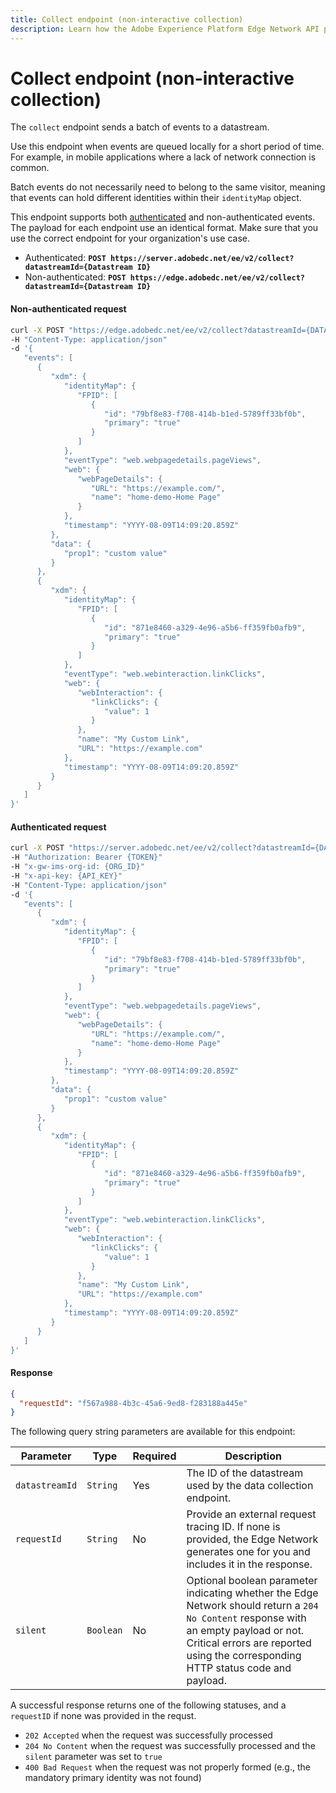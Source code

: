 ```yaml
---
title: Collect endpoint (non-interactive collection)
description: Learn how the Adobe Experience Platform Edge Network API performs non-interactive data collection.
---
```

# Collect endpoint (non-interactive collection)

The `collect` endpoint sends a batch of events to a datastream.

Use this endpoint when events are queued locally for a short period of time. For example, in mobile applications where a lack of network connection is common.

Batch events do not necessarily need to belong to the same visitor, meaning that events can hold different identities within their `identityMap` object.

This endpoint supports both [authenticated](../../getting-started/authentication.md) and non-authenticated events. The payload for each endpoint use an identical format. Make sure that you use the correct endpoint for your organization's use case.

* Authenticated: **`POST https://server.adobedc.net/ee/v2/collect?datastreamId={Datastream ID}`**
* Non-authenticated: **`POST https://edge.adobedc.net/ee/v2/collect?datastreamId={Datastream ID}`**

<CodeBlock slots="heading, code" repeat="3" languages="CURL,CURL,JSON"/>

#### Non-authenticated request

```sh
curl -X POST "https://edge.adobedc.net/ee/v2/collect?datastreamId={DATASTREAM_ID}"
-H "Content-Type: application/json" 
-d '{
   "events": [
      {
         "xdm": {
            "identityMap": {
               "FPID": [
                  {
                     "id": "79bf8e83-f708-414b-b1ed-5789ff33bf0b",
                     "primary": "true"
                  }
               ]
            },
            "eventType": "web.webpagedetails.pageViews",
            "web": {
               "webPageDetails": {
                  "URL": "https://example.com/",
                  "name": "home-demo-Home Page"
               }
            },
            "timestamp": "YYYY-08-09T14:09:20.859Z"
         },
         "data": {
            "prop1": "custom value"
         }
      },
      {
         "xdm": {
            "identityMap": {
               "FPID": [
                  {
                     "id": "871e8460-a329-4e96-a5b6-ff359fb0afb9",
                     "primary": "true"
                  }
               ]
            },
            "eventType": "web.webinteraction.linkClicks",
            "web": {
               "webInteraction": {
                  "linkClicks": {
                     "value": 1
                  }
               },
               "name": "My Custom Link",
               "URL": "https://example.com"
            },
            "timestamp": "YYYY-08-09T14:09:20.859Z"
         }
      }
   ]
}'
```

#### Authenticated request

```sh
curl -X POST "https://server.adobedc.net/ee/v2/collect?datastreamId={DATASTREAM_ID}" 
-H "Authorization: Bearer {TOKEN}" 
-H "x-gw-ims-org-id: {ORG_ID}" 
-H "x-api-key: {API_KEY}" 
-H "Content-Type: application/json" 
-d '{
   "events": [
      {
         "xdm": {
            "identityMap": {
               "FPID": [
                  {
                     "id": "79bf8e83-f708-414b-b1ed-5789ff33bf0b",
                     "primary": "true"
                  }
               ]
            },
            "eventType": "web.webpagedetails.pageViews",
            "web": {
               "webPageDetails": {
                  "URL": "https://example.com/",
                  "name": "home-demo-Home Page"
               }
            },
            "timestamp": "YYYY-08-09T14:09:20.859Z"
         },
         "data": {
            "prop1": "custom value"
         }
      },
      {
         "xdm": {
            "identityMap": {
               "FPID": [
                  {
                     "id": "871e8460-a329-4e96-a5b6-ff359fb0afb9",
                     "primary": "true"
                  }
               ]
            },
            "eventType": "web.webinteraction.linkClicks",
            "web": {
               "webInteraction": {
                  "linkClicks": {
                     "value": 1
                  }
               },
               "name": "My Custom Link",
               "URL": "https://example.com"
            },
            "timestamp": "YYYY-08-09T14:09:20.859Z"
         }
      }
   ]
}'
```

#### Response

```json
{
  "requestId": "f567a988-4b3c-45a6-9ed8-f283188a445e"
}
```

The following query string parameters are available for this endpoint:

| Parameter | Type | Required | Description |
| --- | --- | --- | --- |
| `datastreamId` | `String` | Yes | The ID of the datastream used by the data collection endpoint. |
| `requestId` | `String` | No | Provide an external request tracing ID. If none is provided, the Edge Network generates one for you and includes it in the response. |
| `silent` | `Boolean` | No | Optional boolean parameter indicating whether the Edge Network should return a `204 No Content` response with an empty payload or not. Critical errors are reported using the corresponding HTTP status code and payload. |

A successful response returns one of the following statuses, and a `requestID` if none was provided in the requst.

* `202 Accepted` when the request was successfully processed
* `204 No Content` when the request was successfully processed and the `silent` parameter was set to `true`
* `400 Bad Request` when the request was not properly formed (e.g., the mandatory primary identity was not found)
